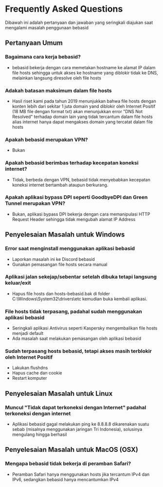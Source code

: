 # Frequently Asked Questions

Dibawah ini adalah pertanyaan dan jawaban yang seringkali diajukan saat mengalami masalah penggunaan bebasid

## Pertanyaan Umum
### Bagaimana cara kerja bebasid?
- bebasid bekerja dengan cara memetakan hostname ke alamat IP dalam file hosts sehingga untuk akses ke hostname yang diblokir tidak ke DNS, melainkan langsung diresolve oleh file hosts

### Adakah batasan maksimum dalam file hosts
- Hasil riset kami pada tahun 2019 menunjukkan bahwa file hosts dengan konten lebih dari sekitar 1 juta domain yand diblokir oleh Internet Positif (18 MB file dengan format txt) akan menunjukkan error "DNS Not Resolved" terhadap domain lain yang tidak tercantum dalam file hosts alias internet hanya dapat mengakses domain yang tercatat dalam file hosts

### Apakah bebasid merupakan VPN?
- Bukan

### Apakah bebasid berimbas terhadap kecepatan koneksi internet?
- Tidak, berbeda dengan VPN, bebasid tidak menyebabkan kecepatan koneksi internet bertambah ataupun berkurang.

### Apakah aplikasi bypass DPI seperti GoodbyeDPI dan Green Tunnel merupakan VPN?
- Bukan, aplikasi bypass DPI bekerja dengan cara memanipulasi HTTP Request Header sehingga tidak mengubah alamat IP Address


## Penyelesaian Masalah untuk Windows
### Error saat menginstall menggunakan aplikasi bebasid
- Laporkan masalah ini ke Discord bebasid
- Gunakan pemasangan file hosts secara manual

### Aplikasi jalan sekejap/sebentar setelah dibuka tetapi langsung keluar/exit
- Hapus file hosts dan hosts-bebasid.bak di folder C:\Windows\System32\drivers\etc kemudian buka kembali aplikasi.

### File hosts tidak terpasang, padahal sudah menggunakan aplikasi bebasid
- Seringkali aplikasi Antivirus seperti Kaspersky mengembalikan file hosts menjadi default
- Ada masalah saat melakukan pemasangan oleh aplikasi bebasid

### Sudah terpasang hosts bebasid, tetapi akses masih terblokir oleh Internet Positif
- Lakukan flushdns
- Hapus cache dan cookie
- Restart komputer

## Penyelesaian Masalah untuk Linux
### Muncul "Tidak dapat terkoneksi dengan Internet" padahal terkoneksi dengan internet
- Aplikasi bebasid gagal melakukan ping ke 8.8.8.8 dikarenakan suatu sebab (misalnya menggunakan jaringan Tri Indonesia), solusinya mengulang hingga berhasil

## Penyelesaian Masalah untuk MacOS (OSX)
### Mengapa bebasid tidak bekerja di peramban Safari?
- Peramban Safari hanya menggunakan hosts jika tercantum IPv4 dan IPv6, sedangkan bebasid hanya mencantumkan IPv4
